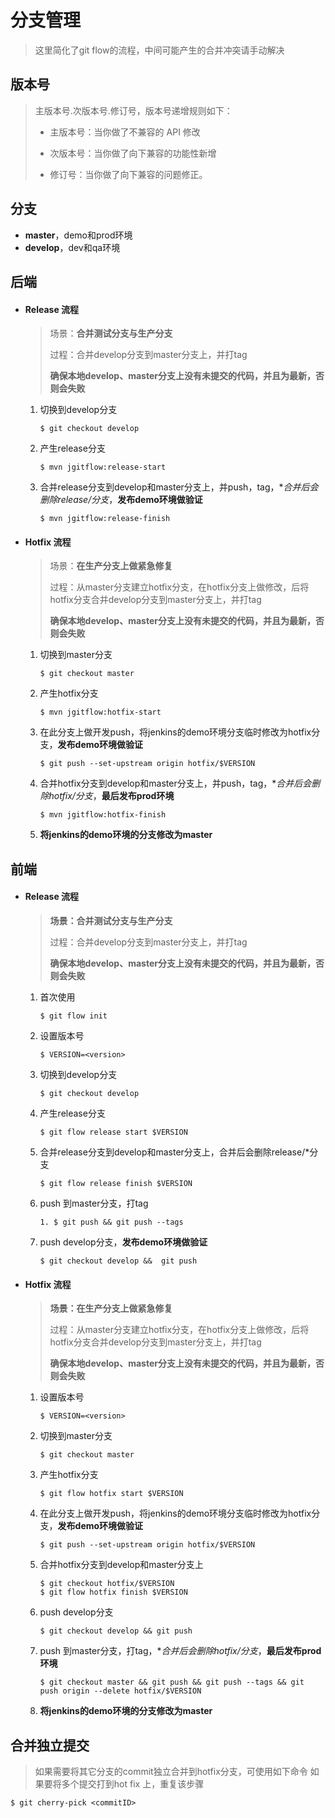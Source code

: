 # 分支管理
> 这里简化了git flow的流程，中间可能产生的合并冲突请手动解决

## 版本号

> 主版本号.次版本号.修订号，版本号递增规则如下：
>
>    + 主版本号：当你做了不兼容的 API 修改
>
>    +  次版本号：当你做了向下兼容的功能性新增
>    + 修订号：当你做了向下兼容的问题修正。

## 分支

- **master**，demo和prod环境
- **develop**，dev和qa环境



## 后端

- #### Release 流程

   > 场景：**合并测试分支与生产分支**
   >
   > 过程：合并develop分支到master分支上，并打tag
   >
   > **确保本地develop、master分支上没有未提交的代码，并且为最新，否则会失败**

   1. 切换到develop分支

      ```shell
      $ git checkout develop
      ```

   2. 产生release分支

      ```shell
      $ mvn jgitflow:release-start
      ```

   3. 合并release分支到develop和master分支上，并push，tag，**合并后会删除release/*分支**，**发布demo环境做验证**

      ```shell
      $ mvn jgitflow:release-finish
      ```

- #### Hotfix 流程

  > 场景：**在生产分支上做紧急修复**
  >
  > 过程：从master分支建立hotfix分支，在hotfix分支上做修改，后将hotfix分支合并develop分支到master分支上，并打tag
  >
  > **确保本地develop、master分支上没有未提交的代码，并且为最新，否则会失败**

  1. 切换到master分支

     ```shell
     $ git checkout master
     ```

  2. 产生hotfix分支

     ```shell
     $ mvn jgitflow:hotfix-start
     ```

  3. 在此分支上做开发push，将jenkins的demo环境分支临时修改为hotfix分支，**发布demo环境做验证**

     ```shell
     $ git push --set-upstream origin hotfix/$VERSION
     ```

  4. 合并hotfix分支到develop和master分支上，并push，tag，**合并后会删除hotfix/*分支**，**最后发布prod环境**

     ```shell
     $ mvn jgitflow:hotfix-finish
     ```

  5. **将jenkins的demo环境的分支修改为master**

     

## 前端

- #### Release 流程

   > **场景：合并测试分支与生产分支**
   >
   > 过程：合并develop分支到master分支上，并打tag
   >
   > **确保本地develop、master分支上没有未提交的代码，并且为最新，否则会失败**

   1. 首次使用

      ```shell
      $ git flow init
      ```

   2. 设置版本号

      ```shell
      $ VERSION=<version>
      ```

   3. 切换到develop分支

      ```shell
      $ git checkout develop
      ```

   4. 产生release分支

      ```shell
      $ git flow release start $VERSION
      ```

   5. 合并release分支到develop和master分支上，合并后会删除release/*分支

      ```shell
      $ git flow release finish $VERSION
      ```

   6. push 到master分支，打tag

      ```shell
      1. $ git push && git push --tags
      ```

   7. push develop分支，**发布demo环境做验证**

      ```shell
      $ git checkout develop &&  git push
      ```

      

- #### Hotfix 流程

  > **场景：在生产分支上做紧急修复**
  >
  > 过程：从master分支建立hotfix分支，在hotfix分支上做修改，后将hotfix分支合并develop分支到master分支上，并打tag
  >
  > **确保本地develop、master分支上没有未提交的代码，并且为最新，否则会失败**

  1. 设置版本号

     ```shell
     $ VERSION=<version>
     ```

  2. 切换到master分支

     ```shell
     $ git checkout master
     ```

  3. 产生hotfix分支

     ```shell
     $ git flow hotfix start $VERSION
     ```

  4. 在此分支上做开发push，将jenkins的demo环境分支临时修改为hotfix分支，**发布demo环境做验证**

     ```shell
     $ git push --set-upstream origin hotfix/$VERSION
     ```

  5. 合并hotfix分支到develop和master分支上

     ```shell
     $ git checkout hotfix/$VERSION
     $ git flow hotfix finish $VERSION
     ```

  6. push develop分支

     ```shell
     $ git checkout develop && git push
     ```

  7. push 到master分支，打tag，**合并后会删除hotfix/*分支**，**最后发布prod环境**

     ```shell
     $ git checkout master && git push && git push --tags && git push origin --delete hotfix/$VERSION
     ```

  8. **将jenkins的demo环境的分支修改为master**

## 合并独立提交

>如果需要将其它分支的commit独立合并到hotfix分支，可使用如下命令
>如果要将多个提交打到hot fix 上，重复该步骤 

~~~shell
$ git cherry-pick <commitID>
~~~
